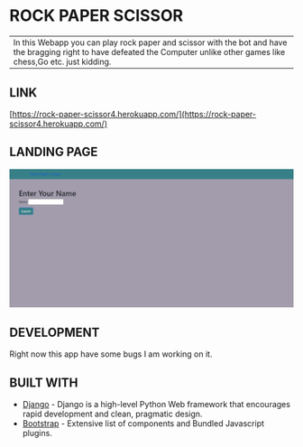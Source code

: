 # ROCK PAPER SCISSOR

<table>
<tr>
<td>
In this Webapp you can play rock paper and scissor with the bot and have the bragging right to have defeated the Computer unlike other games like chess,Go etc. just kidding.
</td>
</tr>
</table>

## LINK
[https://rock-paper-scissor4.herokuapp.com/](https://rock-paper-scissor4.herokuapp.com/)

## LANDING PAGE

![](https://github.com/neelarya19/Rock-Paper-Scissor/blob/main/Demo/rps_landing.png)

## DEVELOPMENT
Right now this app have some bugs I am working on it.

## BUILT WITH

- [Django](https://docs.djangoproject.com/en/4.0/) - Django is a high-level Python Web framework that encourages rapid development and clean, pragmatic design.
- [Bootstrap](http://getbootstrap.com/) - Extensive list of components and  Bundled Javascript plugins.



